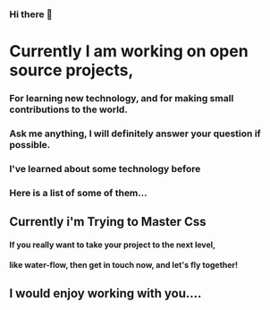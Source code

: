 ### Hi there 👋

<!-- Here are some ideas to get you started: -->

<!-- - 🔭 I’m currently working on... -->

# Currently I am working on open source projects,

### For learning new technology, and for making small contributions to the world.
### Ask me anything, I will definitely answer your question if possible.

<!-- - 🌱 I’m currently learning ... -->

### I've learned about some technology before

### Here is a list of some of them...

## Currently i'm Trying to Master Css


<!-- - 👯 I’m looking to collaborate on ... -->


<!-- - 🤔 I’m looking for help with ... -->



<!-- - 💬 Ask me about ... -->


<!-- - 📫 How to reach me: ... -->


<!-- - 😄 Pronouns: ... -->


<!-- - ⚡ Fun fact: ... -->

#### If you really want to take your project to the next level,
#### like water-flow, then get in touch now, and let's fly together!

## I would enjoy working with you....